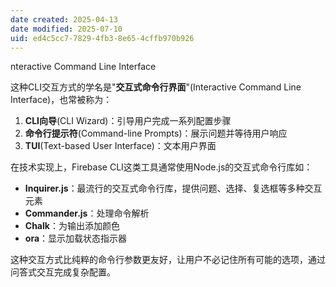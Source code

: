 ```yaml
---
date created: 2025-04-13
date modified: 2025-07-10
uid: ed4c5cc7-7829-4fb3-8e65-4cffb970b926
---
```


nteractive Command Line Interface

这种CLI交互方式的学名是"**交互式命令行界面**"(Interactive Command Line Interface)，也常被称为：

1. **CLI向导**(CLI Wizard)：引导用户完成一系列配置步骤
2. **命令行提示符**(Command-line Prompts)：展示问题并等待用户响应
3. **TUI**(Text-based User Interface)：文本用户界面

在技术实现上，Firebase CLI这类工具通常使用Node.js的交互式命令行库如：

- **Inquirer.js**：最流行的交互式命令行库，提供问题、选择、复选框等多种交互元素
- **Commander.js**：处理命令解析
- **Chalk**：为输出添加颜色
- **ora**：显示加载状态指示器

这种交互方式比纯粹的命令行参数更友好，让用户不必记住所有可能的选项，通过问答式交互完成复杂配置。
